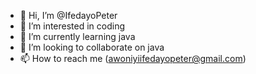 - 👋 Hi, I’m @IfedayoPeter
- 👀 I’m interested in coding
- 🌱 I’m currently learning java
- 💞️ I’m looking to collaborate on java
- 📫 How to reach me (awoniyiifedayopeter@gmail.com)

<!---
IfedayoPeter/IfedayoPeter is a ✨ special ✨ repository because its `README.md` (this file) appears on your GitHub profile.
You can click the Preview link to take a look at your changes.
--->
